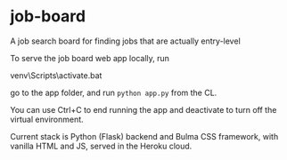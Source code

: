 # job-board
A job search board for finding jobs that are actually entry-level

To serve the job board web app locally, run 

venv\Scripts\activate.bat

go to the app folder, and run ```python app.py``` from the CL. 

You can use Ctrl+C to end running the app and deactivate to turn off the virtual environment.

Current stack is Python (Flask) backend and Bulma CSS framework, with vanilla HTML and JS, served in the Heroku cloud.

